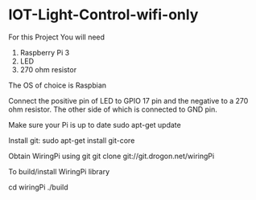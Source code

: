 # IOT-Light-Control-wifi-only

For this Project
You will need
1. Raspberry Pi 3
2. LED
3. 270 ohm resistor

The OS of choice is Raspbian

Connect the positive pin of LED to GPIO 17 pin and the negative to a 270 ohm resistor.
The other side of which is connected to GND pin.

Make sure your Pi is up to date
sudo apt-get update

Install git:
sudo apt-get install git-core

Obtain WiringPi using git
git clone git://git.drogon.net/wiringPi

To build/install WiringPi library

cd wiringPi
./build